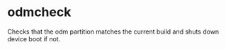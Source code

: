 # odmcheck
Checks that the odm partition matches the current build and shuts down device boot if not.

